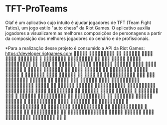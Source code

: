 # TFT-ProTeams

Olaf é um aplicativo cujo intuito é ajudar jogadores de TFT (Team Fight Tatics), um jogo estilo "auto chess" da Riot Games. O aplicativo auxilia jogadores a visualizarem as melhores composições de personagens a partir da composição dos melhores jogadores do cenário e de profissionais. 

  *Para a realização desse projeto é consumido a API da Riot Games: https://developer.riotgames.com
􏰡􏰃􏰄􏰫􏰥 􏰈􏰃􏰏􏰋􏰅􏰇􏰄􏰓􏰉 􏰒􏰄 􏰫􏰈􏰍􏰏􏰇􏰄 􏰜􏰭􏰜􏰥 􏰣􏰏􏱋􏰉 􏰈􏰒􏰅􏰏􏰈􏰅􏰉 􏰢 􏰄􏰏􏱊􏰈􏰃􏰈􏰄􏰇 􏱋􏰉􏰍􏰄􏰓􏰉􏰇􏰂􏰋 􏰓􏰂 􏰘􏱏􏰘 􏱆􏰘􏰂􏰄􏰙 􏱏􏰈􏰍􏰗􏰅 􏰘􏰄􏰣􏰅􏰈􏰣􏰋􏱅􏰥 􏰏􏰙 􏱋􏰉􏰍􏰉 􏰓􏰂 􏰂􏰋􏰅􏰈􏰃􏰉 􏱐􏰛􏰏􏰅􏰉 􏰱􏰗􏰂􏰋􏰋􏱐􏰥 􏰣􏰇􏰈􏰄􏰓􏰉 􏰐􏰂􏰃􏰄 􏰁􏰈􏰉􏰅 􏰶􏰄􏰙􏰂􏰋􏰥 􏰄 􏰙􏰂􏰋􏰙􏰄 􏰂􏰙􏰐􏰇􏰂􏰋􏰄 􏰓􏰉 􏱋􏰉􏰍􏰉 􏱉􏰂􏰄􏰍􏰏􏰂 􏰉􏰫 􏱉􏰂􏰍􏰂􏰒􏰓􏰋􏰭 􏱇􏰂􏰋􏰋􏰂 􏱋􏰉􏰍􏰉􏰥 􏰉 􏱋􏰉􏰍􏰄􏰓􏰉􏰇 􏰓􏰂􏰑􏰂 􏰙􏰉􏰒􏰅􏰄􏰇 􏰏􏰙 􏰅􏰈􏰙􏰂 􏰓􏰂 􏰐􏰂􏰇􏰋􏰉􏰒􏰄􏰍􏰂􏰒􏰋 􏰮􏰏􏰂 􏰈􏰇􏰌 􏰵􏰄􏰅􏰄􏰃􏰗􏰄􏰇 􏰣􏰉􏰒􏰅􏰇􏰄 􏰉􏰋 􏰅􏰈􏰙􏰂􏰋 􏰓􏰉􏰋 􏰉􏰏􏰅􏰇􏰉􏰋 􏰋􏰂􏰅􏰂 􏱋􏰉􏰍􏰄􏰓􏰉􏰇􏰂􏰋􏰥 􏰂􏰋􏰣􏰉􏰃􏰗􏰂􏰚􏰋􏰂 􏰅􏰉􏰓􏰉􏰋 􏰉􏰋 􏰅􏰏􏰇􏰒􏰉􏰋 􏰄􏰃􏰍􏰏􏰒􏰋 􏰐􏰂􏰇􏰋􏰉􏰒􏰄􏰍􏰂􏰒􏰋 􏰄􏰃􏰂􏰄􏰅􏰆􏰇􏰈􏰉􏰋 􏰏􏰅􏰈􏰃􏰈􏰬􏰄􏰒􏰓􏰉 􏰉􏰏􏰇􏰉 􏱆􏰓􏰈􏰒􏰗􏰂􏰈􏰇􏰉 􏰓􏰉 􏱋􏰉􏰍􏰉􏱅􏰥 􏰓􏰂􏰋􏰋􏰄 􏰫􏰉􏰇􏰙􏰄􏰥 􏰉 􏱋􏰉􏰍􏰄􏰓􏰉􏰇 􏰣􏰉􏰙 􏰄 􏰙􏰂􏰃􏰗􏰉􏰇 􏰣􏰉􏰙􏰐􏰉􏰋􏰈􏰳􏰻􏰉 􏰓􏰂 􏰐􏰂􏰇􏰋􏰉􏰒􏰄􏰍􏰂􏰒􏰋 􏰓􏰄 􏰐􏰄􏰇􏰅􏰈􏰓􏰄 􏰍􏰄􏰒􏰗􏰄􏰭 􏰛􏰋􏰋􏰈􏰙􏰥 􏰉 􏰄􏰐􏰃􏰈􏰣􏰄􏰅􏰈􏰑􏰉 􏰡􏰃􏰄􏰫 􏰄􏰏􏱊􏰈􏰃􏰈􏰄 􏰉􏰋 􏱋􏰉􏰍􏰄􏰓􏰉􏰇􏰂􏰋 􏰄 􏰑􏰈􏰋􏰏􏰄􏰃􏰈􏰬􏰄􏰇􏰂􏰙 􏰄􏰋 􏰙􏰂􏰃􏰗􏰉􏰇􏰂􏰋 􏰣􏰉􏰙􏰐􏰉􏰋􏰈􏰳􏰼􏰂􏰋 􏰓􏰂 􏰐􏰂􏰇􏰋􏰉􏰒􏰄􏰍􏰂􏰒􏰋 􏰄 􏰐􏰄􏰇􏰅􏰈􏰇 􏰓􏰄 􏰣􏰉􏰙􏰐􏰉􏰋􏰈􏰳􏰻􏰉 􏰓􏰂 􏰐􏰇􏰉􏰫􏰈􏰋􏰋􏰈􏰉􏰒􏰄􏰈􏰋􏰥 􏰓􏰂􏰋􏰋􏰄 􏰫􏰉􏰇􏰙􏰄􏰥 􏰂􏰃􏰂􏰋 􏰅􏰉􏰇􏰒􏰄􏰙􏰚􏰋􏰂 􏰙􏰂􏰃􏰗􏰉􏰇􏰂􏰋 􏰒􏰉 􏱋
